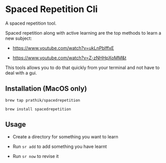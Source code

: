 # Spaced Repetition Cli

A spaced repetition tool.

Spaced repetition along with active learning are the top methods to learn a new subject:

* https://www.youtube.com/watch?v=ukLnPbIffxE

* https://www.youtube.com/watch?v=Z-zNHHpXoMM&t

This tools allows you to do that quickly from your terminal and not have to deal with a gui.

## Installation (MacOS only)

`brew tap prathik/spacedrepetition`

`brew install spacedrepetition`

## Usage

* Create a directory for something you want to learn

* Run `sr add` to add something you have learnt

* Run `sr now` to revise it
